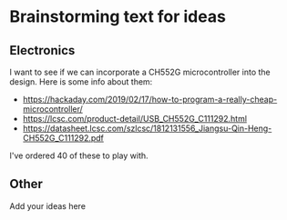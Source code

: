 # Brainstorming text for ideas

## Electronics

I want to see if we can incorporate a CH552G microcontroller into the design.
Here is some info about them:

* https://hackaday.com/2019/02/17/how-to-program-a-really-cheap-microcontroller/
* https://lcsc.com/product-detail/USB_CH552G_C111292.html
* https://datasheet.lcsc.com/szlcsc/1812131556_Jiangsu-Qin-Heng-CH552G_C111292.pdf

I've ordered 40 of these to play with.

## Other

Add your ideas here


